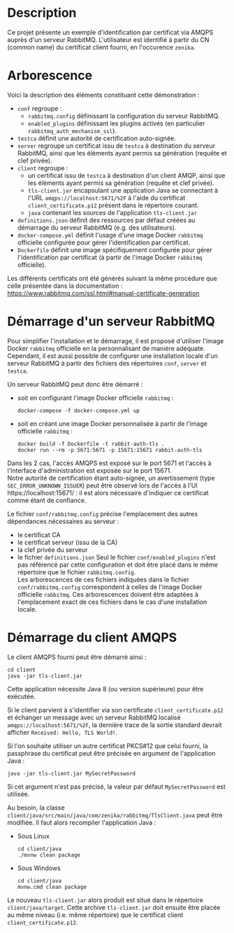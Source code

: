# Description

Ce projet présente un exemple d'identification par certificat via AMQPS auprès d'un serveur RabbitMQ. L'utilisateur est identifié à partir du CN (common name) du certificat client fourni, en l'occurence `zenika`.


# Arborescence

Voici la description des éléments constituant cette démonstration :
* `conf` regroupe :
  * `rabbitmq.config` définissant la configuration du serveur RabbitMQ.
  * `enabled_plugins` définissant les plugins activés (en particulier `rabbitmq_auth_mechanism_ssl`).
* `testca` définit une autorité de certification auto-signée.
* `server` regroupe un certificat issu de `testca` à destination du serveur RabbitMQ, ainsi que les éléments ayant permis sa génération (requête et clef privée).
* `client` regroupe :
  * un certificat issu de `testca` à destination d'un client AMQP, ainsi que les éléments ayant permis sa génération (requête et clef privée).
  * `tls-client.jar` encapsulant une application Java se connectant à l'URL `amqps://localhost:5671/%2F` à l'aide du certificat `client_certificate.p12` présent dans le répertoire courant.
  * `java` contenant les sources de l'application `tls-client.jar`
* `definitions.json` définit des ressources par défaut créées au démarrage du serveur RabbitMQ (e.g. des utilisateurs).
* `docker-compose.yml` définit l'usage d'une image Docker `rabbitmq` officielle configurée pour gérer l'identification par certificat.
* `Dockerfile` définit une image spécifiquement configurée pour gérer l'identification par certificat (à partir de l'image Docker `rabbitmq` officielle).

Les différents certificats ont été générés suivant la même procédure que celle présentée dans la documentation : https://www.rabbitmq.com/ssl.html#manual-certificate-generation


# Démarrage d'un serveur RabbitMQ

Pour simplifier l'installation et le démarrage, il est proposé d'utiliser l'image Docker `rabbitmq` officielle en la personnalisant de manière adéquate. Cependant, il est aussi possible de configurer une installation locale d'un serveur RabbitMQ à partir des fichiers des répertoires `conf`, `server` et `testca`.

Un serveur RabbitMQ peut donc être démarré :
* soit en configurant l'image Docker officielle `rabbitmq` :
	```
	docker-compose -f docker-compose.yml up
	```
* soit en créant une image Docker personnalisée à partir de l'image officielle `rabbitmq` :
	```
	docker build -f Dockerfile -t rabbit-auth-tls .
	docker run --rm -p 5671:5671 -p 15671:15671 rabbit-auth-tls
	```

Dans les 2 cas, l'accès AMQPS est exposé sur le port 5671 et l'accès à l'interface d'administration est exposée sur le port 15671.  
Notre autorité de certification étant auto-signée, un avertissement (type `SEC_ERROR_UNKNOWN_ISSUER`) peut être observé lors de l'accès à l'UI https://localhost:15671/ : il est alors nécessaire d'indiquer ce certificat comme étant de confiance.

Le fichier `conf/rabbitmq.config` précise l'emplacement des autres dépendances nécessaires au serveur :
* le certificat CA
* le certificat serveur (issu de la CA)
* la clef privée du serveur
* le fichier `definitions.json`
Seul le fichier `conf/enabled_plugins` n'est pas référencé par cette configuration et doit être placé dans le même répertoire que le fichier `rabbitmq.config`.  
Les arborescences de ces fichiers indiquées dans le fichier `conf/rabbitmq.config` correspondent à celles de l'image Docker officielle `rabbitmq`. Ces arborescences doivent être adaptées à l'emplacement exact de ces fichiers dans le cas d'une installation locale.



# Démarrage du client AMQPS

Le client AMQPS fourni peut être démarré ainsi :
```
cd client
java -jar tls-client.jar
```
Cette application nécessite Java 8 (ou version supérieure) pour être exécutée.

Si le client parvient à s'identifier via son certificate `client_certificate.p12` et échanger un message avec un serveur RabbitMQ localisé `amqps://localhost:5671/%2F`, la dernière trace de la sortie standard devrait afficher `Received: Hello, TLS World!`.

Si l'on souhaite utiliser un autre certificat PKCS#12 que celui fourni, la passphrase du certificat peut être précisée en argument de l'application Java :
```
java -jar tls-client.jar MySecretPassword
```
Si cet argument n'est pas précisé, la valeur par défaut `MySecretPassword` est utilisée.


Au besoin, la classe `client/java/src/main/java/com/zenika/rabbitmq/TlsClient.java` peut être modifiée. Il faut alors recompiler l'application Java :
* Sous Linux
	```
	cd client/java
	./mvnw clean package
	```
* Sous Windows
	```
	cd client/java
	mvnw.cmd clean package
	```
Le nouveau `tls-client.jar` alors produit est situé dans le répertoire `client/java/target`. Cette archive `tls-client.jar` doit ensuite être placée au même niveau (i.e. même répertoire) que le certificat client `client_certificate.p12`.

